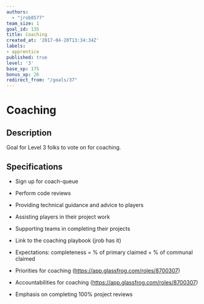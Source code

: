 ```yaml
---
authors:
  - "jrob8577"
team_size: 1
goal_id: 135
title: Coaching
created_at: '2017-04-20T13:34:34Z'
labels:
- apprentice
published: true
level: '3'
base_xp: 175
bonus_xp: 26
redirect_from: "/goals/37"
---
```


# Coaching

## Description

Goal for Level 3 folks to vote on for coaching.

## Specifications

- Sign up for coach-queue
- Perform code reviews
- Providing technical guidance and advice to players
- Assisting players in their project work
- Supporting teams in completing their projects


- Link to the coaching playbook (jrob has it)
- Expectations: completeness = % of primary claimed + % of communal claimed
- Priorities for coaching (https://app.glassfrog.com/roles/8700307)
- Accountabilities for coaching (https://app.glassfrog.com/roles/8700307)
- Emphasis on completing 100% project reviews
